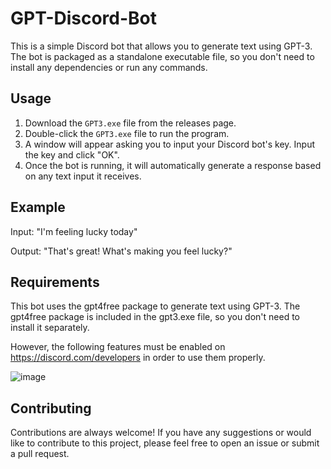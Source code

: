 # GPT-Discord-Bot

This is a simple Discord bot that allows you to generate text using GPT-3. The bot is packaged as a standalone executable file, so you don't need to install any dependencies or run any commands.

## Usage

1. Download the `GPT3.exe` file from the releases page.
2. Double-click the `GPT3.exe` file to run the program.
3. A window will appear asking you to input your Discord bot's key. Input the key and click "OK".
4. Once the bot is running, it will automatically generate a response based on any text input it receives.

## Example

Input: "I'm feeling lucky today"

Output: "That's great! What's making you feel lucky?"

## Requirements

This bot uses the gpt4free package to generate text using GPT-3. The gpt4free package is included in the gpt3.exe file, so you don't need to install it separately.

However, the following features must be enabled on https://discord.com/developers in order to use them properly.

![image](https://github.com/zanooybg23/discord_gpt3/assets/136266449/7977a4dd-7933-4daf-9729-955332d25195)


## Contributing

Contributions are always welcome! If you have any suggestions or would like to contribute to this project, please feel free to open an issue or submit a pull request.


